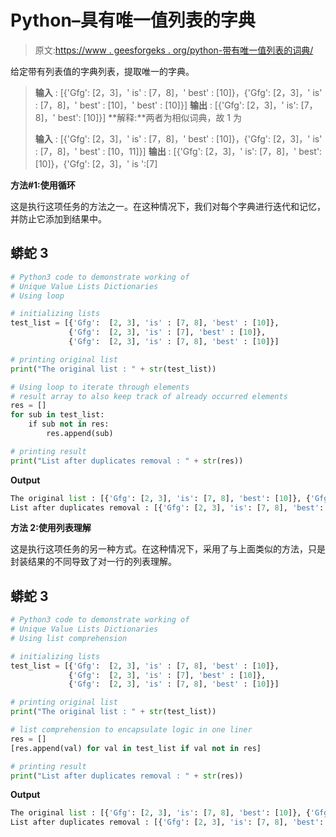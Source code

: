 # Python–具有唯一值列表的字典

> 原文:[https://www . geesforgeks . org/python-带有唯一值列表的词典/](https://www.geeksforgeeks.org/python-dictionaries-with-unique-value-lists/)

给定带有列表值的字典列表，提取唯一的字典。

> **输入** : [{'Gfg': [2，3]，' is' : [7，8]，' best' : [10]}，{'Gfg': [2，3]，' is' : [7，8]，' best' : [10]，' best' : [10]}]
> **输出** : [{'Gfg': [2，3]，' is': [7，8]，' best': [10]}]
> **解释:**两者为相似词典，故 1 为
> 
> **输入** : [{'Gfg': [2，3]，' is' : [7，8]，' best' : [10]}，{'Gfg': [2，3]，' is' : [7，8]，' best' : [10，11]}]
> **输出** : [{'Gfg': [2，3]，' is': [7，8]，' best': [10]}，{'Gfg': [2，3]，' is ':[7]

**方法#1:使用循环**

这是执行这项任务的方法之一。在这种情况下，我们对每个字典进行迭代和记忆，并防止它添加到结果中。

## 蟒蛇 3

```py
# Python3 code to demonstrate working of 
# Unique Value Lists Dictionaries
# Using loop

# initializing lists
test_list = [{'Gfg':  [2, 3], 'is' : [7, 8], 'best' : [10]}, 
             {'Gfg':  [2, 3], 'is' : [7], 'best' : [10]}, 
             {'Gfg':  [2, 3], 'is' : [7, 8], 'best' : [10]}]

# printing original list
print("The original list : " + str(test_list))

# Using loop to iterate through elements
# result array to also keep track of already occurred elements
res = []
for sub in test_list:
    if sub not in res:
        res.append(sub)

# printing result 
print("List after duplicates removal : " + str(res))
```

**Output**

```py
The original list : [{'Gfg': [2, 3], 'is': [7, 8], 'best': [10]}, {'Gfg': [2, 3], 'is': [7], 'best': [10]}, {'Gfg': [2, 3], 'is': [7, 8], 'best': [10]}]
List after duplicates removal : [{'Gfg': [2, 3], 'is': [7, 8], 'best': [10]}, {'Gfg': [2, 3], 'is': [7], 'best': [10]}]

```

**方法 2:使用列表理解**

这是执行这项任务的另一种方式。在这种情况下，采用了与上面类似的方法，只是封装结果的不同导致了对一行的列表理解。

## 蟒蛇 3

```py
# Python3 code to demonstrate working of 
# Unique Value Lists Dictionaries
# Using list comprehension

# initializing lists
test_list = [{'Gfg':  [2, 3], 'is' : [7, 8], 'best' : [10]}, 
             {'Gfg':  [2, 3], 'is' : [7], 'best' : [10]}, 
             {'Gfg':  [2, 3], 'is' : [7, 8], 'best' : [10]}]

# printing original list
print("The original list : " + str(test_list))

# list comprehension to encapsulate logic in one liner
res = []
[res.append(val) for val in test_list if val not in res]

# printing result 
print("List after duplicates removal : " + str(res))
```

**Output**

```py
The original list : [{'Gfg': [2, 3], 'is': [7, 8], 'best': [10]}, {'Gfg': [2, 3], 'is': [7], 'best': [10]}, {'Gfg': [2, 3], 'is': [7, 8], 'best': [10]}]
List after duplicates removal : [{'Gfg': [2, 3], 'is': [7, 8], 'best': [10]}, {'Gfg': [2, 3], 'is': [7], 'best': [10]}]

```